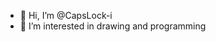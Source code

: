 - 👋 Hi, I’m @CapsLock-i
- 👀 I’m interested in drawing and programming
<!---
CapsLock-i/CapsLock-i is a ✨ special ✨ repository because its `README.md` (this file) appears on your GitHub profile.
You can click the Preview link to take a look at your changes.
--->
